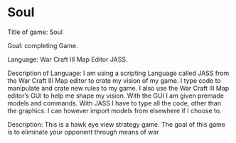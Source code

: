 Soul
====
Title of game: Soul

Goal: completing Game.

Language: War Craft III Map Editor JASS.

Description of Language: I am using a scripting Language called JASS from the War Craft III Map editor to crate my vision of my game. I type code to manipulate and crate new rules to my game. I also use the War Craft III Map editor’s GUI to help me shape my vision. With the GUI I am given premade models and commands. With JASS I have to type all the code, other than the graphics. I can however import models from elsewhere if I choose to.



Description: This is a hawk eye view strategy game. The goal of this game is to eliminate your opponent through means of war
